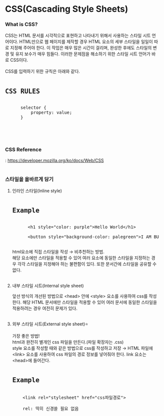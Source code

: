 # CSS(Cascading Style Sheets)

### What is CSS?
CSS는 HTML 문서를 시각적으로 표현하고 나타내기 위해서 사용하는 스타일 시트 언어이다. HTML만으로 웹 페이지를 제작할 경우 HTML 요소의 세부 스타일을 일일이 따로 지정해 주어야 한다. 이 작업은 매우 많은 시간이 걸리며, 완성한 후에도 스타일의 변경 및 유지 보수가 매우 힘들다. 이러한 문제점을 해소하기 위한 스타일 시트 언어가 바로 CSS이다.<br><br>
CSS를 입력하기 위한 규칙은 아래와 같다.
<pre>
<h2><b>CSS RULES</b></h2>
      selector {
          property: value;
      }
      
</pre>
<br><br>

### CSS Reference
: https://developer.mozilla.org/ko/docs/Web/CSS
<br><br>

### 스타일을 올바르게 담기
<ol>
    <li>인라인 스타일(Inline style)</li>
    <p>
      <pre><h2>Example</h2>
      &lt;h1 style="color: purple"&gt;Hello World&lt;/h1&gt;<br>
      &lt;button style="background-color: palegreen"&gt;I AM BUTTON&lt;/button&gt;
      </pre>
    html요소에 직접 스타일을 작성 → 비추천하는 방법.<br>
    해당 요소에만 스타일을 적용할 수 있어 여러 요소에 동일한 스타일을 지정하는 경우 각각 스타일을 지정해야 하는 불편함이 있다. 또한 문서간에 스타일을 공유할 수 없다.
    </p><br>
    <li>내부 스타일 시트(Internal style sheet)</li>
    <p>
    앞선 방식의 개선된 방법으로 &lt;head&gt; 안에 &lt;style&gt; 요소를 사용하여 css를 작성한다. 해당 HTML 문서에만 스타일을 적용할 수 있어 여러 문서에 동일한 스타일을 적용하려는 경우 여전히 문제가 있다.
    </p><br>
    <li>외부 스타일 시트(External style sheet)⭐</li>
    <p>
    가장 좋은 방법!<br>
    html과 완전히 별개인 css 파일을 만든다.(파일 확장자는 .css)<br>
    style 요소를 작성할 때와 같은 방법으로 css를 작성하고 저장 → HTML 파일에 &lt;link&gt; 요소를 사용하여 css 파일의 경로 정보를 넣어줘야 한다. link 요소는 &lt;head&gt;에 들어간다.
    <pre><h2>Example</h2> 
    &lt;link rel="stylesheet" href="css파일경로"&gt;<br>
    rel: 딱히 신경쓸 필요 없음
    </pre>
    </p>
</ol>
